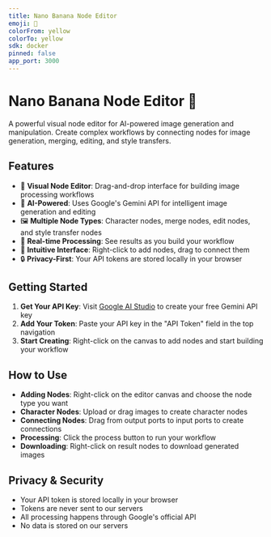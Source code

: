 ```yaml
---
title: Nano Banana Node Editor
emoji: 🍌
colorFrom: yellow
colorTo: yellow
sdk: docker
pinned: false
app_port: 3000
---
```


# Nano Banana Node Editor 🍌

A powerful visual node editor for AI-powered image generation and manipulation. Create complex workflows by connecting nodes for image generation, merging, editing, and style transfers.

## Features

- 🎨 **Visual Node Editor**: Drag-and-drop interface for building image processing workflows
- 🤖 **AI-Powered**: Uses Google's Gemini API for intelligent image generation and editing
- 🖼️ **Multiple Node Types**: Character nodes, merge nodes, edit nodes, and style transfer nodes
- 🔄 **Real-time Processing**: See results as you build your workflow
- 🎯 **Intuitive Interface**: Right-click to add nodes, drag to connect them
- 🔒 **Privacy-First**: Your API tokens are stored locally in your browser

## Getting Started

1. **Get Your API Key**: Visit [Google AI Studio](https://aistudio.google.com/app/apikey) to create your free Gemini API key
2. **Add Your Token**: Paste your API key in the "API Token" field in the top navigation
3. **Start Creating**: Right-click on the canvas to add nodes and start building your workflow

## How to Use

- **Adding Nodes**: Right-click on the editor canvas and choose the node type you want
- **Character Nodes**: Upload or drag images to create character nodes
- **Connecting Nodes**: Drag from output ports to input ports to create connections
- **Processing**: Click the process button to run your workflow
- **Downloading**: Right-click on result nodes to download generated images

## Privacy & Security

- Your API token is stored locally in your browser
- Tokens are never sent to our servers
- All processing happens through Google's official API
- No data is stored on our servers